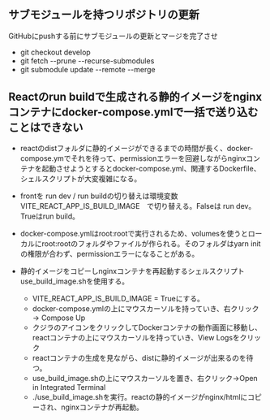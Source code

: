 #

## サブモジュールを持つリポジトリの更新

GitHubにpushする前にサブモジュールの更新とマージを完了させ

- git checkout develop
- git fetch --prune --recurse-submodules
- git submodule update --remote --merge

## Reactのrun buildで生成される静的イメージをnginxコンテナにdocker-compose.ymlで一括で送り込むことはできない

- reactのdistフォルダに静的イメージができるまでの時間が長く、docker-compose.ymでそれを待って、permissionエラーを回避しながらnginxコンテナを起動させようとするとdocker-compose.yml、関連するDockerfile、シェルスクリプトが大変複雑になる。
- frontを run dev / run buildの切り替えは環境変数　VITE_REACT_APP_IS_BUILD_IMAGE　で切り替える。Falseは run dev。Trueはrun build。
- docker-compose.ymlはroot:rootで実行されるため、volumesを使うとローカルにroot:rootのフォルダやファイルが作られる。そのフォルダはyarn initの権限が合わず、permissionエラーになることがある。
- 静的イメージをコピーしnginxコンテナを再起動するシェルスクリプトuse_build_image.shを使用する。
  
  - VITE_REACT_APP_IS_BUILD_IMAGE = Trueにする。
  - docker-compose.ymlの上にマウスカーソルを持っていき、右クリック→ Compose Up
  - クジラのアイコンをクリックしてDockerコンテナの動作画面に移動し、reactコンテナの上にマウスカーソルを持っていき、View Logsをクリック
  - reactコンテナの生成を見ながら、distに静的イメージが出来るのを待つ。
  - use_build_image.shの上にマウスカーソルを置き、右クリック→Open in Integrated Terminal
  - ./use_build_image.shを実行。reactの静的イメージがnginx/htmlにコピーされ、nginxコンテナが再起動。
